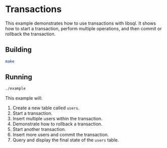 # Transactions

This example demonstrates how to use transactions with libsql. It shows how to start a transaction, perform multiple operations, and then commit or rollback the transaction.

## Building

```bash
make
```

## Running

```bash
./example
```

This example will:

1. Create a new table called `users`.
2. Start a transaction.
3. Insert multiple users within the transaction.
4. Demonstrate how to rollback a transaction.
5. Start another transaction.
6. Insert more users and commit the transaction.
7. Query and display the final state of the `users` table.
